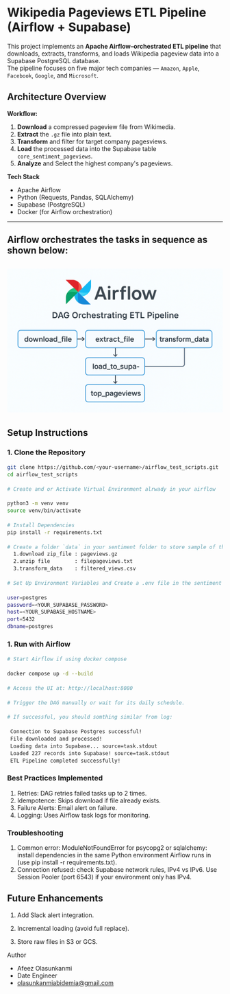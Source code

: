 # Wikipedia Pageviews ETL Pipeline (Airflow + Supabase)

This project implements an **Apache Airflow–orchestrated ETL pipeline** that downloads, extracts, transforms, and loads Wikipedia pageview data into a Supabase PostgreSQL database.  
The pipeline focuses on five major tech companies — `Amazon`, `Apple`, `Facebook`, `Google`, and `Microsoft`.

##  Architecture Overview

**Workflow:**
1. **Download** a compressed pageview file from Wikimedia.
2. **Extract** the `.gz` file into plain text.
3. **Transform** and filter for target company pagesviews.
4. **Load** the processed data into the Supabase table `core_sentiment_pageviews`.
5. **Analyze** and Select the highest company's pageviews.

**Tech Stack**
- Apache Airflow
- Python (Requests, Pandas, SQLAlchemy)
- Supabase (PostgreSQL)
- Docker (for Airflow orchestration)

---

##  Airflow orchestrates the tasks in sequence as shown below:

![ETL Pipeline Flow](./images/etl_pageviews.png)
---

##  Setup Instructions

### 1. Clone the Repository
```bash
git clone https://github.com/<your-username>/airflow_test_scripts.git
cd airflow_test_scripts

# Create and or Activate Virtual Environment alrwady in your airflow 

python3 -m venv venv
source venv/bin/activate

# Install Dependencies
pip install -r requirements.txt

# Create a folder `data` in your sentiment folder to store sample of the below
  1.download zip_file : pageviews.gz
  2.unzip file        : filepageviews.txt
  3.transform_data    : filtered_views.csv

# Set Up Environment Variables and Create a .env file in the sentiment foler:

user=postgres
password=<YOUR_SUPABASE_PASSWORD>
host=<YOUR_SUPABASE_HOSTNAME>
port=5432
dbname=postgres
```
### 1. Run with Airflow
```bash
# Start Airflow if using docker compose

docker compose up -d --build

# Access the UI at: http://localhost:8080

# Trigger the DAG manually or wait for its daily schedule.

# If successful, you should somthing similar from log:

 Connection to Supabase Postgres successful!
 File downloaded and processed!
 Loading data into Supabase... source=task.stdout
 Loaded 227 records into Supabase! source=task.stdout
 ETL Pipeline completed successfully!
```
### Best Practices Implemented

1. Retries: DAG retries failed tasks up to 2 times.
2. Idempotence: Skips download if file already exists.
3. Failure Alerts: Email alert on failure.
4. Logging: Uses Airflow task logs for monitoring.

### Troubleshooting

1. Common error: ModuleNotFoundError for psycopg2 or sqlalchemy: install dependencies in the same Python environment Airflow runs in (use pip install -r requirements.txt).
2. Connection refused:  check Supabase network rules, IPv4 vs IPv6. Use Session Pooler (port 6543) if your environment only has IPv4.

## Future Enhancements

1. Add Slack alert integration.

2. Incremental loading (avoid full replace).

3. Store raw files in S3 or GCS.

Author

- Afeez Olasunkanmi
- Date Engineer
- olasunkanmiabidemia@gmail.com

